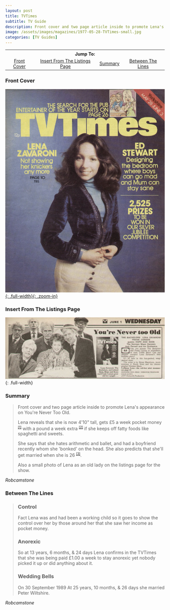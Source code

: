 ```yaml
---
layout: post
title: TVTimes
subtitle: TV Guide
description: Front cover and two page article inside to promote Lena's appearance on You're Never Too Old.
image: /assets/images/magazines/1977-05-28-TVTimes-small.jpg
categories: [TV Guides]
---
```


<table>
<tr align="center">
<th colspan="4">Jump To:</th>
</tr>
<tr align="center">
<td><a href="#front-cover">Front Cover</a></td>
<td><a href="#insert-from-the-listings-page">Insert From The Listings Page</a></td>
<td><a href="#summary">Summary</a></td>
<td><a href="#between-the-lines">Between The Lines</a></td>
</tr>
</table>

### Front Cover
[![Scan of Front cover for TVTimes dated: 28 May 1977](/assets/images/magazines/1977-05-28-TVTimes.jpg){: .full-width}{: .zoom-in}](/assets/images/magazines/1977-05-28-TVTimes.jpg)

### Insert From The Listings Page
![TVTimes](/assets/images/ITV/youre-never-too-old.jpg){: .full-width}

### Summary
> Front cover and two page article inside to promote Lena's appearance on You're Never Too Old.
>
> Lena reveals that she is now 4'10&quot; tall, gets £5 a week pocket money <sup><small>[[1]](#control)</small></sup> with a pound a week extra <sup><small>[[2]](#anorexic)</small></sup> if she keeps off fatty foods like spaghetti and sweets.
>
> She says that she hates arithmetic and ballet, and had a boyfriend recently whom she 'bonked' on the head. She also predicts that she'll get married when she is 26  <sup><small>[[3]](#wedding-bells)</small></sup>.
>
> Also a small photo of Lena as an old lady on the listings page for the show.

<cite>Robcamstone</cite>

### Between The Lines
> ### Control
> Fact Lena was and had been a working child so it goes to show the control over her by those around her that she saw her income as pocket money.
>
> ### Anorexic
> So at 13 years, 6 months, & 24 days Lena confirms in the TVTimes that she was being paid £1.00 a week to stay anorexic yet nobody picked it up or did anything about it.
>
> ### Wedding Bells
> On 30 September 1989 At 25 years, 10 months, & 26 days she married Peter Wiltshire.

<cite>Robcamstone</cite>

